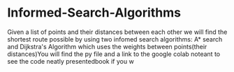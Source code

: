 # Informed-Search-Algorithms
Given a list of points and their distances between each other we will find the shortest route possible by using two infomed search algorithms: A* search and Dijkstra's Algorithm which uses the weights between points(their distances)You will find the py file and a link to the google colab noteant to see the code neatly presentedbook if you w
